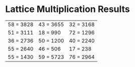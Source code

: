 # Lattice Multiplication Results

|   |   |   |
|---|---|---|
| 58 = 3828 | 43 = 3655 | 32 = 3168 |
| 51 = 3111 | 18 = 990 | 72 = 1296 |
| 36 = 2736 | 50 = 1200 | 40 = 2240 |
| 55 = 2640 | 46 = 506 | 17 = 238 |
| 55 = 1430 | 59 = 5723 | 76 = 2964 |
